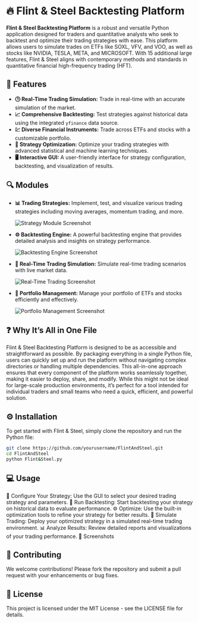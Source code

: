 # 🔥 Flint & Steel Backtesting Platform

**Flint & Steel Backtesting Platform** is a robust and versatile Python application designed for traders and quantitative analysts who seek to backtest and optimize their trading strategies with ease. This platform allows users to simulate trades on ETFs like SOXL, VFV, and VOO, as well as stocks like NVIDIA, TESLA, META, and MICROSOFT. With 15 additional large features, Flint & Steel aligns with contemporary methods and standards in quantitative financial high-frequency trading (HFT).

## 🚀 Features

- **🕒 Real-Time Trading Simulation:** Trade in real-time with an accurate simulation of the market.
- **📈 Comprehensive Backtesting:** Test strategies against historical data using the integrated `yfinance` data source.
- **💹 Diverse Financial Instruments:** Trade across ETFs and stocks with a customizable portfolio.
- **🔧 Strategy Optimization:** Optimize your trading strategies with advanced statistical and machine learning techniques.
- **🖥️ Interactive GUI:** A user-friendly interface for strategy configuration, backtesting, and visualization of results.

## 🔍 Modules

- **📊 Trading Strategies:** Implement, test, and visualize various trading strategies including moving averages, momentum trading, and more.
  
  ![Strategy Module Screenshot](#)

- **⚙️ Backtesting Engine:** A powerful backtesting engine that provides detailed analysis and insights on strategy performance.
  
  ![Backtesting Engine Screenshot](#)

- **🔄 Real-Time Trading Simulation:** Simulate real-time trading scenarios with live market data.
  
  ![Real-Time Trading Screenshot](#)

- **💼 Portfolio Management:** Manage your portfolio of ETFs and stocks efficiently and effectively.
  
  ![Portfolio Management Screenshot](#)

## ❓ Why It’s All in One File

Flint & Steel Backtesting Platform is designed to be as accessible and straightforward as possible. By packaging everything in a single Python file, users can quickly set up and run the platform without navigating complex directories or handling multiple dependencies. This all-in-one approach ensures that every component of the platform works seamlessly together, making it easier to deploy, share, and modify. While this might not be ideal for large-scale production environments, it’s perfect for a tool intended for individual traders and small teams who need a quick, efficient, and powerful solution.

## ⚙️ Installation

To get started with Flint & Steel, simply clone the repository and run the Python file:

```bash
git clone https://github.com/yourusername/FlintAndSteel.git
cd FlintAndSteel
python Flint&Steel.py
```

## 💻 Usage
🔧 Configure Your Strategy: Use the GUI to select your desired trading strategy and parameters.
🏁 Run Backtesting: Start backtesting your strategy on historical data to evaluate performance.
⚙️ Optimize: Use the built-in optimization tools to refine your strategy for better results.
📡 Simulate Trading: Deploy your optimized strategy in a simulated real-time trading environment.
📊 Analyze Results: Review detailed reports and visualizations of your trading performance.
📸 Screenshots



## 🤝 Contributing
We welcome contributions! Please fork the repository and submit a pull request with your enhancements or bug fixes.

## 📜 License
This project is licensed under the MIT License - see the LICENSE file for details.
